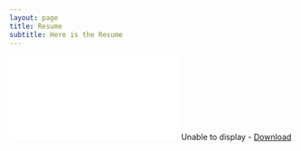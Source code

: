 ```yaml
---
layout: page
title: Resume
subtitle: Here is the Resume
---
```


<div id="resume-pdf" class="base">
  <object data="{{ site.baseurl }}/CV/Wentao Yao CV.pdf" width="100%" height="800" type="application/pdf">
    <embed src="{{ site.baseurl }}/CV/Wentao Yao CV.pdf" type='application/pdf'>
      Unable to display - <a href="{{ site.baseurl }}/CV/Wentao_Yao_Resume.pdf">Download</a>
    </embed>
  </object>
</div>

<script defer="defer" type="text/javascript">
var fullElementId = "resume-pdf"
var content = document.getElementById("content");
var fullElement = document.getElementById(fullElementId);
content.style.padding = 0;
content.style.margin = 0;
fullElement.style.height = content.scrollHeight + "px";
</script>
